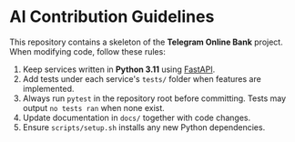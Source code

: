 # AI Contribution Guidelines

This repository contains a skeleton of the **Telegram Online Bank** project.
When modifying code, follow these rules:

1. Keep services written in **Python 3.11** using [FastAPI](https://fastapi.tiangolo.com/).
2. Add tests under each service's `tests/` folder when features are implemented.
3. Always run `pytest` in the repository root before committing. Tests may output `no tests ran` when none exist.
4. Update documentation in `docs/` together with code changes.
5. Ensure `scripts/setup.sh` installs any new Python dependencies.
